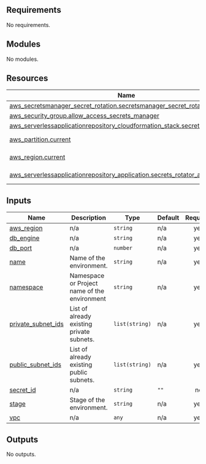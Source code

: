 <!-- BEGIN_TF_DOCS -->
## Requirements

No requirements.

## Modules

No modules.

## Resources

| Name | Type |
|------|------|
| [aws_secretsmanager_secret_rotation.secretsmanager_secret_rotation](https://registry.terraform.io/providers/hashicorp/aws/latest/docs/resources/secretsmanager_secret_rotation) | resource |
| [aws_security_group.allow_access_secrets_manager](https://registry.terraform.io/providers/hashicorp/aws/latest/docs/resources/security_group) | resource |
| [aws_serverlessapplicationrepository_cloudformation_stack.secrets_rotator_stack](https://registry.terraform.io/providers/hashicorp/aws/latest/docs/resources/serverlessapplicationrepository_cloudformation_stack) | resource |
| [aws_partition.current](https://registry.terraform.io/providers/hashicorp/aws/latest/docs/data-sources/partition) | data source |
| [aws_region.current](https://registry.terraform.io/providers/hashicorp/aws/latest/docs/data-sources/region) | data source |
| [aws_serverlessapplicationrepository_application.secrets_rotator_application](https://registry.terraform.io/providers/hashicorp/aws/latest/docs/data-sources/serverlessapplicationrepository_application) | data source |

## Inputs

| Name | Description | Type | Default | Required |
|------|-------------|------|---------|:--------:|
| <a name="input_aws_region"></a> [aws\_region](#input\_aws\_region) | n/a | `string` | n/a | yes |
| <a name="input_db_engine"></a> [db\_engine](#input\_db\_engine) | n/a | `string` | n/a | yes |
| <a name="input_db_port"></a> [db\_port](#input\_db\_port) | n/a | `number` | n/a | yes |
| <a name="input_name"></a> [name](#input\_name) | Name of the environment. | `string` | n/a | yes |
| <a name="input_namespace"></a> [namespace](#input\_namespace) | Namespace or Project name of the environment | `string` | n/a | yes |
| <a name="input_private_subnet_ids"></a> [private\_subnet\_ids](#input\_private\_subnet\_ids) | List of already existing private subnets. | `list(string)` | n/a | yes |
| <a name="input_public_subnet_ids"></a> [public\_subnet\_ids](#input\_public\_subnet\_ids) | List of already existing public subnets. | `list(string)` | n/a | yes |
| <a name="input_secret_id"></a> [secret\_id](#input\_secret\_id) | n/a | `string` | `""` | no |
| <a name="input_stage"></a> [stage](#input\_stage) | Stage of the environment. | `string` | n/a | yes |
| <a name="input_vpc"></a> [vpc](#input\_vpc) | n/a | `any` | n/a | yes |

## Outputs

No outputs.
<!-- END_TF_DOCS -->